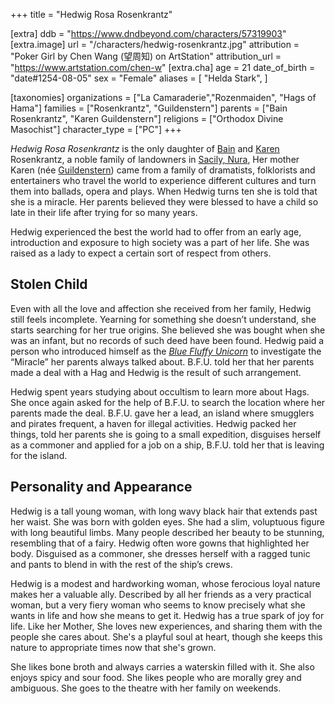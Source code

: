 +++
title = "Hedwig Rosa Rosenkrantz"

[extra]
ddb = "https://www.dndbeyond.com/characters/57319903"
[extra.image]
url = "/characters/hedwig-rosenkrantz.jpg"
attribution = "Poker Girl by Chen Wang (望周知) on ArtStation"
attribution_url = "https://www.artstation.com/chen-w"
[extra.cha]
age = 21
date_of_birth = "date#1254-08-05"
sex = "Female"
aliases = [
  "Helda Stark",
]

[taxonomies]
organizations = ["La Camaraderie","Rozenmaiden", "Hags of Hama"]
families = ["Rosenkrantz", "Guildenstern"]
parents = ["Bain Rosenkrantz", "Karen Guildenstern"]
religions = ["Orthodox Divine Masochist"]
character_type = ["PC"]
+++

_Hedwig Rosa Rosenkrantz_ is the only daughter of
[Bain](@/characters/bain-rosenkrantz.md) and
[Karen](@/characters/karen-guildenstern.md) Rosenkrantz, a noble family of
landowners in [Sacily, Nura](@/locations/salicy.md), Her mother Karen (née
[Guildenstern](@/families/guildenstern.md)) came from a family of dramatists,
folklorists and entertainers who travel the world to experience different
cultures and turn them into ballads, opera and plays. When Hedwig turns ten she
is told that she is a miracle. Her parents believed they were blessed to have a
child so late in their life after trying for so many years.

Hedwig experienced the best the world had to offer from an early age,
introduction and exposure to high society was a part of her life. She was raised
as a lady to expect a certain sort of respect from others.

## Stolen Child

Even with all the love and affection she received from her family, Hedwig still
feels incomplete. Yearning for something she doesn’t understand, she starts
searching for her true origins. She believed she was bought when she was an
infant, but no records of such deed have been found. Hedwig paid a person who
introduced himself as the
_[Blue Fluffy Unicorn](@/characters/blue-fluffy-unicorn.md)_ to investigate the
“Miracle” her parents always talked about. B.F.U. told her that her parents made
a deal with a Hag and Hedwig is the result of such arrangement.

Hedwig spent years studying about occultism to learn more about Hags. She once
again asked for the help of B.F.U. to search the location where her parents made
the deal. B.F.U. gave her a lead, an island where smugglers and pirates
frequent, a haven for illegal activities. Hedwig packed her things, told her
parents she is going to a small expedition, disguises herself as a commoner and
applied for a job on a ship, B.F.U. told her that is leaving for the island.

## Personality and Appearance

Hedwig is a tall young woman, with long wavy black hair that extends past her
waist. She was born with golden eyes. She had a slim, voluptuous figure with
long beautiful limbs. Many people described her beauty to be stunning,
resembling that of a fairy. Hedwig often wore gowns that highlighted her body.
Disguised as a commoner, she dresses herself with a ragged tunic and pants to
blend in with the rest of the ship’s crews.

Hedwig is a modest and hardworking woman, whose ferocious loyal nature makes her
a valuable ally. Described by all her friends as a very practical woman, but a
very fiery woman who seems to know precisely what she wants in life and how she
means to get it. Hedwig has a true spark of joy for life. Like her Mother, She
loves new experiences, and sharing them with the people she cares about. She's a
playful soul at heart, though she keeps this nature to appropriate times now
that she's grown.

She likes bone broth and always carries a waterskin filled with it. She also
enjoys spicy and sour food. She likes people who are morally grey and ambiguous.
She goes to the theatre with her family on weekends.
